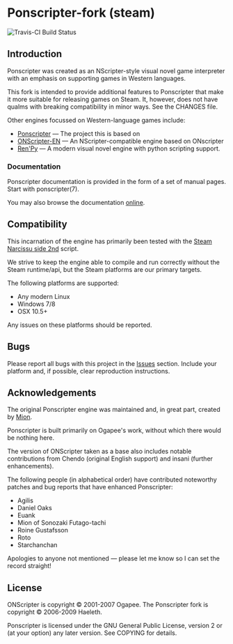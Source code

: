 # Ponscripter-fork (steam)

![Travis-CI Build Status](https://travis-ci.org/sekaiproject/ponscripter-fork.svg)

## Introduction

Ponscripter was created as an NScripter-style visual novel game interpreter with an emphasis
on supporting games in Western languages.

This fork is intended to provide additional features to Ponscripter that make it more suitable for releasing
games on Steam. It, however, does not have qualms with breaking compatibility in minor ways. See the CHANGES file.

Other engines focussed on Western-language games include:

* [Ponscripter](http://unclemion.com/onscripter/releases/) &mdash; The project this is based on
* [ONScripter-EN](http://unclemion.com/onscripter/releases/) &mdash; An NScripter-compatible engine based on ONscripter
* [Ren'Py](http://www.renpy.org/) &mdash; A modern visual novel engine with python scripting support.

### Documentation

Ponscripter documentation is provided in the form of a set of manual
pages. Start with ponscripter(7).

You may also browse the documentation [online](https://sekaiproject.github.io/ponscripter-fork/doc/).


## Compatibility

This incarnation of the engine has primarily been tested with the [Steam Narcissu side 2nd](http://store.steampowered.com/app/264380) script.

We strive to keep the engine able to compile and run correctly without the Steam runtime/api, but
the Steam platforms are our primary targets.

The following platforms are supported:

* Any modern Linux
* Windows 7/8
* OSX 10.5+

Any issues on these platforms should be reported.

## Bugs

Please report all bugs with this project in the [Issues](https://github.com/sekaiproject/ponscripter-fork/issues) section. Include your platform and, if possible, clear reproduction instructions.


## Acknowledgements

The original Ponscripter engine was maintained and, in great part, created by [Mion](http://unclemion.com).

Ponscripter is built primarily on Ogapee's work, without which there
would be nothing here.

The version of ONScripter taken as a base also includes notable
contributions from Chendo (original English support) and insani
(further enhancements).

The following people (in alphabetical order) have contributed 
noteworthy patches and bug reports that have enhanced Ponscripter:

* Agilis
* Daniel Oaks
* Euank
* Mion of Sonozaki Futago-tachi
* Roine Gustafsson
* Roto
* Starchanchan

Apologies to anyone not mentioned &mdash; please let me know so I can set the
record straight!

## License

ONScripter is copyright © 2001-2007 Ogapee.  The Ponscripter fork is
copyright © 2006-2009 Haeleth.

Ponscripter is licensed under the GNU General Public License, version
2 or (at your option) any later version.  See COPYING for details.
